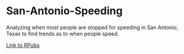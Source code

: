 # San-Antonio-Speeding

Analyzing when most people are stopped for speeding in San Antonio, Texas to find trends as to when people speed.

[Link to RPubs](http://rpubs.com/diego_martinez/san_antonio_speeding)